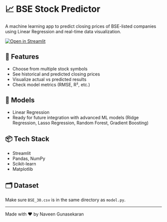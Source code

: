 # 📈 BSE Stock Predictor

A machine learning app to predict closing prices of BSE-listed companies using Linear Regression and real-time data visualization.

[![Open in Streamlit](https://static.streamlit.io/badges/streamlit_badge_black_white.svg)](https://bse-stock-predictor--naveen-gunasekaran-1.streamlit.app/)

## 🔧 Features
- Choose from multiple stock symbols
- See historical and predicted closing prices
- Visualize actual vs predicted results
- Check model metrics (RMSE, R², etc.)

## 🧠 Models
- Linear Regression
- Ready for future integration with advanced ML models (Ridge Regression, Lasso Regression, Random Forest, Gradient Boosting)

## 📦 Tech Stack
- Streamlit
- Pandas, NumPy
- Scikit-learn
- Matplotlib

## 🗂 Dataset
Make sure `BSE_30.csv` is in the same directory as `model.py`.

---

Made with ❤️ by Naveen Gunasekaran
